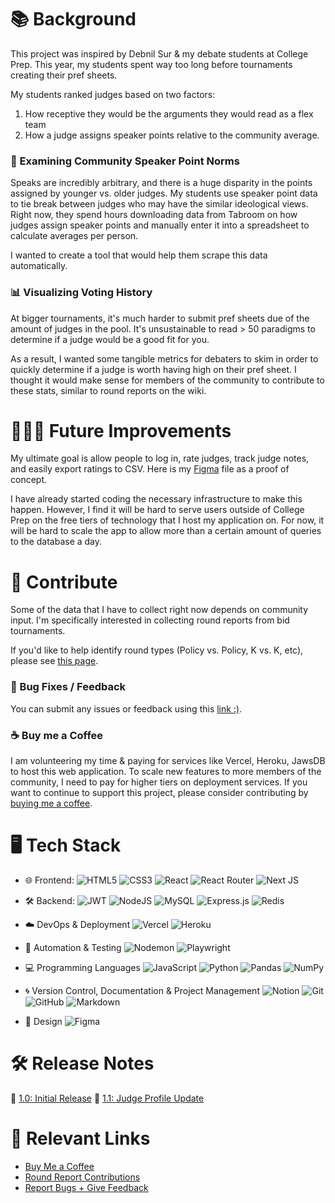 # 📚 Background

This project was inspired by Debnil Sur & my debate students at College Prep. This year, my students spent way too long before tournaments creating their pref sheets.

My students ranked judges based on two factors:
1. How receptive they would be the arguments they would read as a flex team
2. How a judge assigns speaker points relative to the community average.

### 💬 Examining Community Speaker Point Norms
Speaks are incredibly arbitrary, and there is a huge disparity in the points assigned by younger vs. older judges. My students use speaker point data to tie break between judges who may have the similar ideological views. Right now, they spend hours downloading data from Tabroom on how judges assign speaker points and manually enter it into a spreadsheet to calculate averages per person. 

I wanted to create a tool that would help them scrape this data automatically.

### 📊 Visualizing Voting History
At bigger tournaments, it's much harder to submit pref sheets due of the amount of judges in the pool. It's unsustainable to read > 50 paradigms to determine if a judge would be a good fit for you.

As a result, I wanted some tangible metrics for debaters to skim in order to quickly determine if a judge is worth having high on their pref sheet. I thought it would make sense for members of the community to contribute to these stats, similar to round reports on the wiki.


# 👩🏻‍💻 Future Improvements
My ultimate goal is allow people to log in, rate judges, track judge notes, and easily export ratings to CSV. Here is my [Figma](https://www.figma.com/design/NzjAgbv99iADlHR8EHuFBn/PrefBuddy?node-id=0-1) file as a proof of concept.

I have already started coding the necessary infrastructure to make this happen. However, I find it will be hard to serve users outside of College Prep on the free tiers of technology that I host my application on. For now, it will be hard to scale the app to allow more than a certain amount of queries to the database a day.

# 🤝 Contribute
Some of the data that I have to collect right now depends on community input. I'm specifically interested in collecting round reports from bid tournaments.

If you'd like to help identify round types (Policy vs. Policy, K vs. K, etc), please see [this page](https://pref-buddy.vercel.app/contributions).

### 🐞 Bug Fixes / Feedback
You can submit any issues or feedback using this [link :)](https://kellyye.notion.site/1ba08fc0dee1809cb1ddd4ace4a203c0).

### ☕️ Buy me a Coffee 
I am volunteering my time & paying for services like Vercel, Heroku, JawsDB to host this web application. To scale new features to more members of the community, I need to pay for higher tiers on deployment services. If you want to continue to support this project, please consider contributing by [buying me a coffee](https://buymeacoffee.com/kellyye).


# 🖥️ Tech Stack
- 🌐 Frontend:
![HTML5](https://img.shields.io/badge/html5-%23E34F26.svg?style=for-the-badge&logo=html5&logoColor=white) ![CSS3](https://img.shields.io/badge/css3-%231572B6.svg?style=for-the-badge&logo=css3&logoColor=white) ![React](https://img.shields.io/badge/react-%2320232a.svg?style=for-the-badge&logo=react&logoColor=%2361DAFB) ![React Router](https://img.shields.io/badge/React_Router-CA4245?style=for-the-badge&logo=react-router&logoColor=white) ![Next JS](https://img.shields.io/badge/Next-black?style=for-the-badge&logo=next.js&logoColor=white)

- 🛠️ Backend:
![JWT](https://img.shields.io/badge/JWT-black?style=for-the-badge&logo=JSON%20web%20tokens) ![NodeJS](https://img.shields.io/badge/node.js-6DA55F?style=for-the-badge&logo=node.js&logoColor=white) ![MySQL](https://img.shields.io/badge/mysql-4479A1.svg?style=for-the-badge&logo=mysql&logoColor=white) ![Express.js](https://img.shields.io/badge/express.js-%23404d59.svg?style=for-the-badge&logo=express&logoColor=%2361DAFB) ![Redis](https://img.shields.io/badge/redis-%23DD0031.svg?style=for-the-badge&logo=redis&logoColor=white)


- ☁️ DevOps & Deployment
![Vercel](https://img.shields.io/badge/vercel-%23000000.svg?style=for-the-badge&logo=vercel&logoColor=white) ![Heroku](https://img.shields.io/badge/heroku-%23430098.svg?style=for-the-badge&logo=heroku&logoColor=white)

- 🤖 Automation & Testing
![Nodemon](https://img.shields.io/badge/NODEMON-%23323330.svg?style=for-the-badge&logo=nodemon&logoColor=%BBDEAD) ![Playwright](https://img.shields.io/badge/-playwright-%232EAD33?style=for-the-badge&logo=playwright&logoColor=white)

- 💻 Programming Languages
![JavaScript](https://img.shields.io/badge/javascript-%23323330.svg?style=for-the-badge&logo=javascript&logoColor=%23F7DF1E) ![Python](https://img.shields.io/badge/python-3670A0?style=for-the-badge&logo=python&logoColor=ffdd54) ![Pandas](https://img.shields.io/badge/pandas-%23150458.svg?style=for-the-badge&logo=pandas&logoColor=white) ![NumPy](https://img.shields.io/badge/numpy-%23013243.svg?style=for-the-badge&logo=numpy&logoColor=white)

- 🌀 Version Control, Documentation & Project Management
![Notion](https://img.shields.io/badge/Notion-%23000000.svg?style=for-the-badge&logo=notion&logoColor=white) ![Git](https://img.shields.io/badge/git-%23F05033.svg?style=for-the-badge&logo=git&logoColor=white) ![GitHub](https://img.shields.io/badge/github-%23121011.svg?style=for-the-badge&logo=github&logoColor=white) ![Markdown](https://img.shields.io/badge/markdown-%23000000.svg?style=for-the-badge&logo=markdown&logoColor=white)

- 🎨 Design
![Figma](https://img.shields.io/badge/figma-%23F24E1E.svg?style=for-the-badge&logo=figma&logoColor=white)

# 🛠️ Release Notes
🍾 [1.0: Initial Release](/release-notes/release-1.0.md)
🎉 [1.1: Judge Profile Update](/release-notes/release-1.1.md)

# 🔗 Relevant Links
- [Buy Me a Coffee](https://buymeacoffee.com/kellyye)
- [Round Report Contributions](https://kellyye.notion.site/1bb08fc0dee18002857ff253afa9b41b?pvs=105)
- [Report Bugs + Give Feedback](https://kellyye.notion.site/1ba08fc0dee1809cb1ddd4ace4a203c0?pvs=105)
